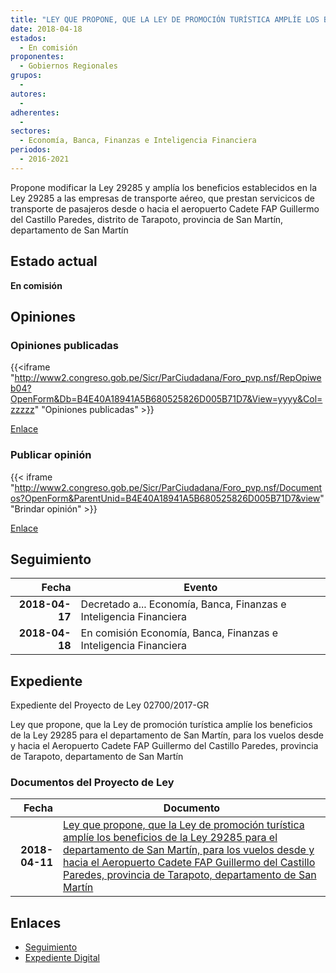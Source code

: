 ```yaml
---
title: "LEY QUE PROPONE, QUE LA LEY DE PROMOCIÓN TURÍSTICA AMPLÍE LOS BENEFICIOS DE LA LEY 29285 PARA EL DEPARTAMENTOA DE SAN MARTÍN, PARA LOS VUELOS DESDE Y HACIA EL AEEROPUERTO CADETE FAP GUILLERMO DEL CASTILLO PAREDES, PROVINCIA DE TARAPOTO, DEPARTAMENTO DE SAN MARTÍN"
date: 2018-04-18
estados: 
  - En comisión
proponentes: 
  - Gobiernos Regionales
grupos: 
  - 
autores: 
  - 
adherentes: 
  - 
sectores: 
  - Economía, Banca, Finanzas e Inteligencia Financiera
periodos: 
  - 2016-2021
---
```


Propone modificar la Ley 29285 y amplía los beneficios establecidos en la Ley 29285 a las empresas de transporte aéreo, que prestan servicicos de transporte de pasajeros desde o hacia el aeropuerto Cadete FAP Guillermo del Castillo Paredes, distrito de Tarapoto, provincia de San Martín, departamento de San Martín


## Estado actual

**En comisión**

## Opiniones

### Opiniones publicadas

{{<iframe "http://www2.congreso.gob.pe/Sicr/ParCiudadana/Foro_pvp.nsf/RepOpiweb04?OpenForm&Db=B4E40A18941A5B680525826D005B71D7&View=yyyy&Col=zzzzz" "Opiniones publicadas" >}}

[Enlace](http://www2.congreso.gob.pe/Sicr/ParCiudadana/Foro_pvp.nsf/RepOpiweb04?OpenForm&Db=B4E40A18941A5B680525826D005B71D7&View=yyyy&Col=zzzzz)
### Publicar opinión

{{< iframe "http://www2.congreso.gob.pe/Sicr/ParCiudadana/Foro_pvp.nsf/Documentos?OpenForm&ParentUnid=B4E40A18941A5B680525826D005B71D7&view" "Brindar opinión" >}}

[Enlace](http://www2.congreso.gob.pe/Sicr/ParCiudadana/Foro_pvp.nsf/Documentos?OpenForm&ParentUnid=B4E40A18941A5B680525826D005B71D7&view)

## Seguimiento

| Fecha | Evento |
|------:|--------|
| **2018-04-17** | Decretado a... Economía, Banca, Finanzas e Inteligencia Financiera|
| **2018-04-18** | En comisión Economía, Banca, Finanzas e Inteligencia Financiera|


## Expediente

Expediente del Proyecto de Ley 02700/2017-GR

Ley que propone, que la Ley de promoción turística amplíe los beneficios de la Ley 29285 para el departamento de San Martín, para los vuelos desde y hacia el Aeropuerto Cadete FAP Guillermo del Castillo Paredes, provincia de Tarapoto, departamento de San Martín


### Documentos del Proyecto de Ley

| Fecha | Documento |
|------:|--------|
| **2018-04-11** | [Ley que propone, que la Ley de promoción turística amplíe los beneficios de la Ley 29285 para el departamento de San Martín, para los vuelos desde y hacia el Aeropuerto Cadete FAP Guillermo del Castillo Paredes, provincia de Tarapoto, departamento de San Martín](http://www.leyes.congreso.gob.pe/Documentos/2016_2021/Proyectos_de_Ley_y_de_Resoluciones_Legislativas/PL0270020180411.pdf) |

## Enlaces 

- [Seguimiento](http://www2.congreso.gob.pe/Sicr/TraDocEstProc/CLProLey2016.nsf/f7fff46988ca05b1052578e100829cc7/181180871ffc7a270525826d0062ef5d?OpenDocument)
- [Expediente Digital](http://www2.congreso.gob.pe/Sicr/TraDocEstProc/CLProLey2016.nsf/f7fff46988ca05b1052578e100829cc7/181180871ffc7a270525826d0062ef5d?OpenDocument&Click=05257FB7005EB655.eb71d0cf91d8294e05256cdf006b5706/$Body/0.1C6C)
